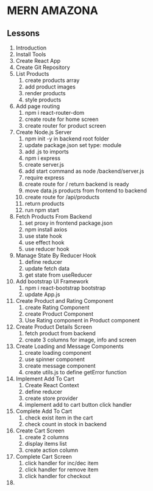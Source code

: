 # MERN AMAZONA

## Lessons
  1. Introduction
  2. Install Tools
  3. Create React App
  4. Create Git Repository
  5. List Products
      1. create products array
      2. add product images
      3. render products
      4. style products
  6. Add page routing
      1. npm i react-router-dom
      2. create route for home screen
      3. create router for product screen
  7. Create Node.js Server
      1. npm init -y in backend root folder
      2. update package.json set type: module
      3. add .js to imports
      4. npm i express
      5. create server.js
      6. add start command as node /backend/server.js
      7. require express
      8. create route for / return backend is ready
      9. move data.js products from frontend to backend
      10. create route for /api/products
      11. return products
      12. run npm start
  8. Fetch Products From Backend
     1. set proxy in frontend package.json
     2. npm install axios
     3. use state hook
     4. use effect hook
     5. use reducer hook
  9. Manage State By Reducer Hook
     1. define reducer
     2. update fetch data
     3. get state from useReducer
  10. Add bootstrap UI Framework
      1. npm i react-bootstrap bootstrap
      2. update App.js
  11. Create Product and Rating Component
      1. create Rating Component
      2. create Product Component
      3. Use Rating component in Product component
  12. Create Product Details Screen
      1. fetch product from backend
      2. create 3 columns for image, info and screen
  13. Create Loading and Message Components
      1. create loading component
      2. use spinner component
      3. create message component
      4. create utils.js to define getError function
  14. Implement Add To Cart
      1. Create React Context
      2. define reducer
      3. create store provider
      4. implement add to cart button click handler
  15. Complete Add To Cart
      1. check exist item in the cart
      2. check count in stock in backend
  16. Create Cart Screen
      1. create 2 columns
      2. display items list
      3. create action column
  17. Complete Cart Screen
      1. click handler for inc/dec item
      2. click handler for remove item
      3. click handler for checkout
  18. 